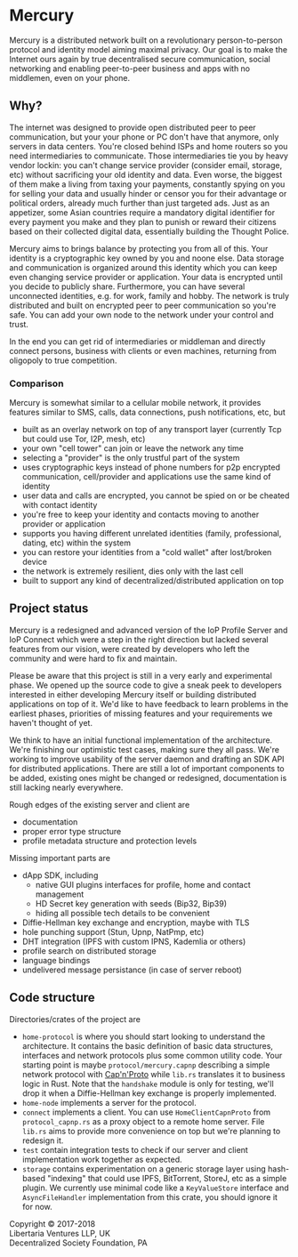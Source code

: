 # Mercury

Mercury is a distributed network built on a revolutionary person-to-person protocol 
and identity model aiming maximal privacy.
Our goal is to make the Internet ours again by true decentralised secure communication,
social networking and enabling peer-to-peer business and apps with no middlemen,
even on your phone.

## Why?

The internet was designed to provide open distributed peer to peer communication,
but your your phone or PC don't have that anymore, only servers in data centers.
You're closed behind ISPs and home routers so you need intermediaries to communicate.
Those intermediaries tie you by heavy vendor lockin: you can't change service provider
(consider email, storage, etc) without sacrificing your old identity and data.
Even worse, the biggest of them make a living from taxing your payments,
constantly spying on you for selling your data and usually hinder or censor you
for their advantage or political orders, already much further than just targeted ads. 
Just as an appetizer, some Asian countries require a mandatory digital identifier
for every payment you make and they plan to punish or reward their citizens
based on their collected digital data, essentially building the Thought Police.

Mercury aims to brings balance by protecting you from all of this.
Your identity is a cryptographic key owned by you and noone else.
Data storage and communication is organized around this identity which you can keep
even changing service provider or application.
Your data is encrypted until you decide to publicly share.
Furthermore, you can have several unconnected identities, e.g. for work, family and hobby.
The network is truly distributed and built on encrypted peer to peer communication
so you're safe. You can add your own node to the network under your control and trust.

In the end you can get rid of intermediaries or middleman and directly connect persons,
business with clients or even machines, returning from oligopoly to true competition.


### Comparison

Mercury is somewhat similar to a cellular mobile network, it provides features similar to
SMS, calls, data connections, push notifications, etc, but
 - built as an overlay network on top of any transport layer
   (currently Tcp but could use Tor, I2P, mesh, etc)
 - your own "cell tower" can join or leave the network any time
 - selecting a "provider" is the only trustful part of the system
 - uses cryptographic keys instead of phone numbers for p2p encrypted communication,
   cell/provider and applications use the same kind of identity
 - user data and calls are encrypted, you cannot be spied on or be cheated with contact identity
 - you're free to keep your identity and contacts moving to another provider or application
 - supports you having different unrelated identities (family, professional, dating, etc) within the system
 - you can restore your identities from a "cold wallet" after lost/broken device
 - the network is extremely resilient, dies only with the last cell
 - built to support any kind of decentralized/distributed application on top 


## Project status

Mercury is a redesigned and advanced version of the IoP Profile Server and IoP Connect
which were a step in the right direction but lacked several features from our vision,
were created by developers who left the community and were hard to fix and maintain.   

Please be aware that this project is still in a very early and experimental phase.
We opened up the source code to give a sneak peek to developers interested in either
developing Mercury itself or building distributed applications on top of it.
We'd like to have feedback to learn problems in the earliest phases,
priorities of missing features and your requirements we haven't thought of yet.

We think to have an initial functional implementation of the architecture.
We're finishing our optimistic test cases, making sure they all pass.
We're working to improve usability of the server daemon and
drafting an SDK API for distributed applications.
There are still a lot of important components to be added,
existing ones might be changed or redesigned,
documentation is still lacking nearly everywhere.

Rough edges of the existing server and client are
 - documentation
 - proper error type structure
 - profile metadata structure and protection levels

Missing important parts are
 - dApp SDK, including
   - native GUI plugins interfaces for profile, home and contact management
   - HD Secret key generation with seeds (Bip32, Bip39)
   - hiding all possible tech details to be convenient
 - Diffie-Hellman key exchange and encryption, maybe with TLS
 - hole punching support (Stun, Upnp, NatPmp, etc)
 - DHT integration (IPFS with custom IPNS, Kademlia or others)
 - profile search on distributed storage
 - language bindings
 - undelivered message persistance (in case of server reboot)


## Code structure

Directories/crates of the project are
 - `home-protocol` is where you should start looking to understand the architecture.
   It contains the basic definition of basic data structures, interfaces
   and network protocols plus some common utility code.
   Your starting point is maybe `protocol/mercury.capnp` describing a simple
   network protocol with [Cap'n'Proto](https://capnproto.org) while `lib.rs` translates it to business logic in Rust. 
   Note that the `handshake` module is only for testing, we'll drop it when a
   Diffie-Hellman key exchange is properly implemented.
 - `home-node` implements a server for the protocol.
 - `connect` implements a client. You can use `HomeClientCapnProto` from `protocol_capnp.rs`
   as a proxy object to a remote home server. File `lib.rs` aims to provide more convenience
   on top but we're planning to redesign it.
 - `test` contain integration tests to check if our server and client implementation
   work together as expected.
 - `storage` contains experimentation on a generic storage layer using hash-based "indexing"
   that could use IPFS, BitTorrent, StoreJ, etc as a simple plugin.
   We currently use minimal code like a `KeyValueStore` interface and `AsyncFileHandler`
   implementation from this crate, you should ignore it for now.

Copyright © 2017-2018  
Libertaria Ventures LLP, UK  
Decentralized Society Foundation, PA
